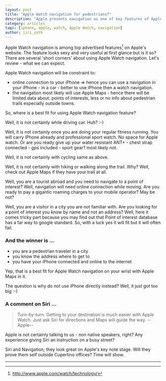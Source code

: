 ```yaml
---
layout: post
title: "Apple Watch navigation for pedestrians?"
description: "Apple presents navigation as one of key features of Apple Watch. Is it so?"
category: articles
tags: [iphone, apple, watch, Apple Watch, navigation]
author: jiri_zoth
---
```


Apple Watch navigation is among top advertised features[^1] on Apple's website. The feature looks sexy and very useful at first glance but is it so? There are several 'short corners' about using Apple Watch navigation. Let's review - what we can expect.

Apple Watch navigation will be constraint to:

* online connection to your iPhone => hence you can use a navigation in your iPhone - in a car - better to use iPhone then a watch navigation.
* the navigation most likely will use Apple Maps - hence there will be limited data about: points of interests, less or no info about pedestrian trails especially outside towns.

So, where is a best fit for using Apple Watch navigation feature?

Well, it is not certainly while driving car. Huh? :-)

Well, it is not certainly once you are doing your regular fitness running. You will carry iPhone already and professional sport watch. No space for Apple watch. Or are you ready give up your water resistant ANT+ - chest strap connected - gps included - sport gear? most likely not.

Well, it is not certainly with cycling same as above.

Well, it is not certainly with hiking or walking along the trail. Why? Well, check out Apple Maps if they have your trail at all.

Well, you are a tourist abroad and you need to navigate
to a point of interest? Well, navigation will need online connection while moving. Are you ready to pay a gigantic roaming charges to your mobile operator? May be not?

Well, you are a visitor in a city you are not familiar with. Are you looking for a point of interest you know by name and not an address? Well, here it comes tricky part because you may find out that Point of interest database has a far way to google standard. So, with a luck yes it will fit but it will often fail.

### And the winner is ...

* you are a pedestrian traveler in a city
* you know the address where to get to
* you have your iPhone connected and online to the internet

Yep, that is a best fit for Apple Watch navigation on your wrist with Apple Maps in it.

The question is why do not use iPhone directly instead? Well, it just got too big :-)

### A comment on Siri ...

> Turn-by-turn. Getting to your destination is much easier with Apple Watch. Just ask Siri for directions and Maps will guide the way. --Apple--

Apple is not certainly talking to us - non native speakers, right? Any experience giving Siri an instruction on a busy street?

Siri and Navigation, they look great on Apple's key note stage. Will they prove them self outside Cupertino offices? Time will show.

------
[^1]: http://www.apple.com/watch/technology/
